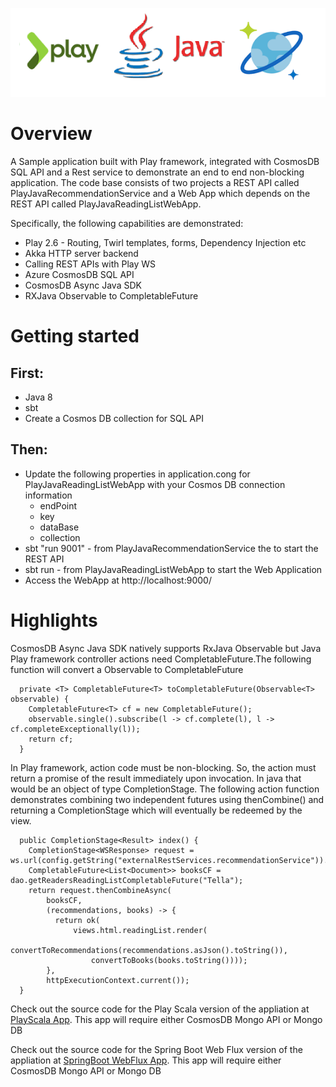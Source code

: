 ![](logo.png)

# Overview
A Sample application built with Play framework, integrated with CosmosDB SQL API and a Rest service to demonstrate an end to end non-blocking application. The code base consists of two  projects a REST API called PlayJavaRecommendationService and a Web App which depends on the REST API called PlayJavaReadingListWebApp.

Specifically, the following capabilities are demonstrated:
* Play 2.6 - Routing, Twirl templates, forms, Dependency Injection etc
* Akka HTTP server backend
* Calling REST APIs with Play WS
* Azure CosmosDB SQL API
* CosmosDB Async Java SDK
* RXJava Observable to CompletableFuture

# Getting started

## First:
 * Java 8
 * sbt
 * Create a Cosmos DB collection for SQL API

## Then:
* Update the following properties in application.cong for PlayJavaReadingListWebApp with your Cosmos DB connection information
  - endPoint
  - key
  - dataBase
  - collection
* sbt "run 9001" - from PlayJavaRecommendationService the to start the REST API 
* sbt run - from PlayJavaReadingListWebApp to start the Web Application
* Access the WebApp at http://localhost:9000/

# Highlights
CosmosDB Async Java SDK natively supports RxJava Observable but Java Play framework controller actions need CompletableFuture.The following function will convert a Observable to CompletableFuture
```
  private <T> CompletableFuture<T> toCompletableFuture(Observable<T> observable) {
    CompletableFuture<T> cf = new CompletableFuture();
    observable.single().subscribe(l -> cf.complete(l), l -> cf.completeExceptionally(l));
    return cf;
  }
```

In Play framework, action code must be non-blocking. So, the action must return a promise of the result immediately upon invocation. In java that would be an object of type CompletionStage.  The following action function demonstrates combining two independent futures using thenCombine() and returning a CompletionStage<Result> which will eventually be redeemed by the view.
```
  public CompletionStage<Result> index() {
    CompletionStage<WSResponse> request = ws.url(config.getString("externalRestServices.recommendationService")).get();
    CompletableFuture<List<Document>> booksCF = dao.getReadersReadingListCompletableFuture("Tella");
    return request.thenCombineAsync(
        booksCF,
        (recommendations, books) -> {
          return ok(
              views.html.readingList.render(
                  convertToRecommendations(recommendations.asJson().toString()),
                  convertToBooks(books.toString())));
        },
        httpExecutionContext.current());
  }
```
Check out the source code for the Play Scala version of the appliation at [PlayScala App](https://github.com/RaviTella/PlayScalaReadingListApp). This app will require either CosmosDB Mongo API or Mongo DB
  
Check out the source code for the Spring Boot Web Flux version of the appliation at [SpringBoot WebFlux App](https://github.com/RaviTella/SpringBootWebFlux). This app will require either CosmosDB Mongo API or Mongo DB





